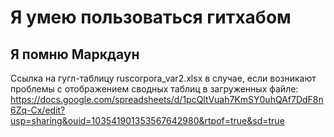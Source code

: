 # Я умею пользоваться гитхабом
## Я помню Маркдаун



Ссылка на гугл-таблицу ruscorpora_var2.xlsx в случае, если возникают проблемы с отображением сводных таблиц в загруженных файле: https://docs.google.com/spreadsheets/d/1pcQltVuah7KmSY0uhQAf7DdF8n6Zq-Cx/edit?usp=sharing&ouid=103541901353567642980&rtpof=true&sd=true
